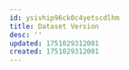 ```yaml
---
id: ysivhip96ck0c4yetscdlhm
title: Dataset Version
desc: ''
updated: 1751029312001
created: 1751029312001
---
```

